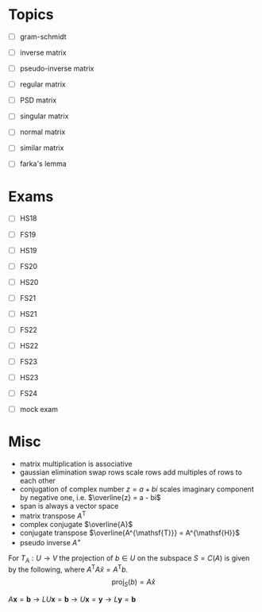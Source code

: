 
# Topics

- [ ] gram-schmidt
- [ ] inverse matrix
- [ ] pseudo-inverse matrix
- [ ] regular matrix
- [ ] PSD matrix
- [ ] singular matrix
- [ ] normal matrix
- [ ] similar matrix
- [ ] farka's lemma


# Exams

- [ ] HS18
- [ ] FS19
- [ ] HS19
- [ ] FS20
- [ ] HS20
- [ ] FS21
- [ ] HS21
- [ ] FS22
- [ ] HS22
- [ ] FS23
- [ ] HS23
- [ ] FS24
- [ ] mock exam


# Misc

- matrix multiplication is associative
- gaussian elimination
	swap rows
	scale rows
	add multiples of rows to each other
- conjugation of complex number $z = a + bi$ scales imaginary component by negative one, i.e. $\overline{z} = a - bi$
- span is always a vector space
- matrix transpose $A^{\mathsf{T}}$
- complex conjugate $\overline{A}$
- conjugate transpose $\overline{A^{\mathsf{T}}} = A^{\mathsf{H}}$
- pseudo inverse $A^{+}$


For $T_{A} : U \to V$ the projection of $b \in U$ on the subspace $S = C(A)$ is given by the following, where $A^{\mathsf{T}} A \widehat{x} = A^{\mathsf{T}} b$.
$$
\mathrm{proj}_{S}(b) = A \widehat{x}
$$



$A \mathbf{x} = \mathbf{b} \to LU \mathbf{x} = \mathbf{b} \to U \mathbf{x} = \mathbf{y} \to L \mathbf{y} = \mathbf{b}$



